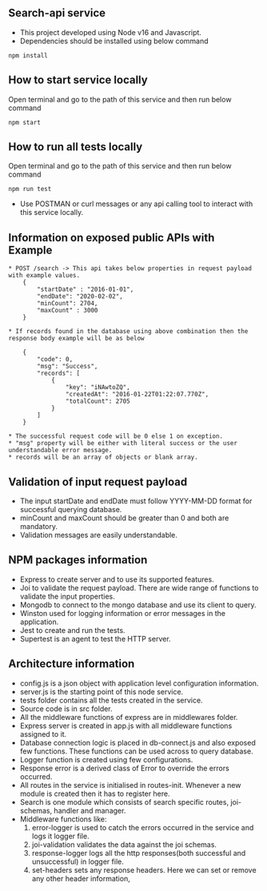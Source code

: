 ## Search-api service

* This project developed using Node v16 and Javascript. 
* Dependencies should be installed using below command
```
npm install
```

## How to start service locally
Open terminal and go to the path of this service and then run below command 

```
npm start
```

## How to run all tests locally
Open terminal and go to the path of this service and then run below command 

```
npm run test
```

* Use POSTMAN or curl messages or any api calling tool to interact with this service locally.

## Information on exposed public APIs with Example

    * POST /search -> This api takes below properties in request payload with example values. 
        { 
	        "startDate" : "2016-01-01", 
	        "endDate": "2020-02-02", 
	        "minCount": 2704, 
	        "maxCount" : 3000
        }

    * If records found in the database using above combination then the response body example will be as below

        {
            "code": 0,
            "msg": "Success",
            "records": [
                {
                    "key": "iNAwtoZQ",
                    "createdAt": "2016-01-22T01:22:07.770Z",
                    "totalCount": 2705
                }
            ]
        }
    
    * The successful request code will be 0 else 1 on exception. 
    * "msg" property will be either with literal success or the user understandable error message.
    * records will be an array of objects or blank array.

## Validation of input request payload
* The input startDate and endDate must follow YYYY-MM-DD format for successful querying database.
* minCount and maxCount should be greater than 0 and both are mandatory.
* Validation messages are easily understandable. 

## NPM packages information
* Express to create server and to use its supported features.
* Joi to validate the request payload. There are wide range of functions to validate the input properties.
* Mongodb to connect to the mongo database and use its client to query.
* Winston used for logging information or error messages in the application.
* Jest to create and run the tests.
* Supertest is an agent to test the HTTP server.

## Architecture information
* config.js is a json object with application level configuration information.
* server.js is the starting point of this node service.
* tests folder contains all the tests created in the service.
* Source code is in src folder.
* All the middleware functions of express are in middlewares folder.
* Express server is created in app.js with all middleware functions assigned to it.
* Database connection logic is placed in db-connect.js and also exposed few functions. These functions can
  be used across to query database.
* Logger function is created using few configurations.
* Response error is a derived class of Error to override the errors occurred.
* All routes in the service is initialised in routes-init. Whenever a new module is created then it has to
  register here.
* Search is one module which consists of search specific routes, joi-schemas, handler and manager.
* Middleware functions like:
    1. error-logger is used to catch the errors occurred in the service and logs it logger file.
    2. joi-validation validates the data against the joi schemas.
    3. response-logger logs all the http responses(both successful and unsuccessful) in logger file.
    4. set-headers sets any response headers. Here we can set or remove any other header information,

